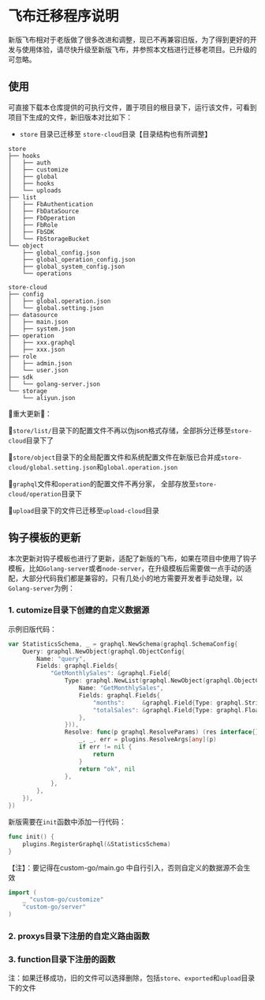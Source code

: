 # 飞布迁移程序说明

新版飞布相对于老版做了很多改进和调整，现已不再兼容旧版，为了得到更好的开发与使用体验，请尽快升级至新版飞布，并参照本文档进行迁移老项目。已升级的可忽略。

## 使用

可直接下载本仓库提供的可执行文件，置于项目的根目录下，运行该文件，可看到项目下生成的文件，新旧版本对比如下：

- `store` 目录已迁移至 `store-cloud`目录【目录结构也有所调整】

```
store
├── hooks
│   ├── auth
│   ├── customize
│   ├── global
│   ├── hooks
│   └── uploads
├── list
│   ├── FbAuthentication
│   ├── FbDataSource
│   ├── FbOperation
│   ├── FbRole
│   ├── FbSDK
│   └── FbStorageBucket
└── object
    ├── global_config.json
    ├── global_operation_config.json
    ├── global_system_config.json
    └── operations
```

```
store-cloud
├── config
│   ├── global.operation.json
│   └── global.setting.json
├── datasource
│   ├── main.json
│   ├── system.json
├── operation
│   ├── xxx.graphql
│   ├── xxx.json
├── role
│   ├── admin.json
│   └── user.json
├── sdk
│   └── golang-server.json
└── storage
    └── aliyun.json
```

🎉重大更新🎉：

🌟`store/list/`目录下的配置文件不再以伪json格式存储，全部拆分迁移至`store-cloud`目录下了

🌟`store/object`目录下的全局配置文件和系统配置文件在新版已合并成`store-cloud/global.setting.json`和`global.operation.json`

🌟`graphql`文件和`operation`的配置文件不再分家， 全部存放至`store-cloud/operation`目录下

🌟`upload`目录下的文件已迁移至`upload-cloud`目录

## 钩子模板的更新

本次更新对钩子模板也进行了更新，适配了新版的飞布，如果在项目中使用了钩子模板，比如`Golang-server`或者`node-server`，在升级模板后需要做一点手动的适配，大部分代码我们都是兼容的，只有几处小的地方需要开发者手动处理，以`Golang-server`为例：

### 1. cutomize目录下创建的自定义数据源

示例旧版代码：

```go
var StatisticsSchema, _ = graphql.NewSchema(graphql.SchemaConfig{
	Query: graphql.NewObject(graphql.ObjectConfig{
		Name: "query",
		Fields: graphql.Fields{
			"GetMonthlySales": &graphql.Field{
				Type: graphql.NewList(graphql.NewObject(graphql.ObjectConfig{
					Name: "GetMonthlySales",
					Fields: graphql.Fields{
						"months":     &graphql.Field{Type: graphql.String},
						"totalSales": &graphql.Field{Type: graphql.Float},
					},
				})),
				Resolve: func(p graphql.ResolveParams) (res interface{}, err error) {
					_, _, err = plugins.ResolveArgs[any](p)
					if err != nil {
						return
					}
					return "ok", nil
				},
			},
		},
	}),
})
```

新版需要在`init`函数中添加一行代码：

```go
func init() {
	plugins.RegisterGraphql(&StatisticsSchema)
}
```

【注】：要记得在custom-go/main.go 中自行引入，否则自定义的数据源不会生效

```go
import (
	_ "custom-go/customize"
	"custom-go/server"
)
```

### 2. proxys目录下注册的自定义路由函数

### 3. function目录下注册的函数















注：如果迁移成功，旧的文件可以选择删除，包括`store`、`exported`和`upload`目录下的文件

